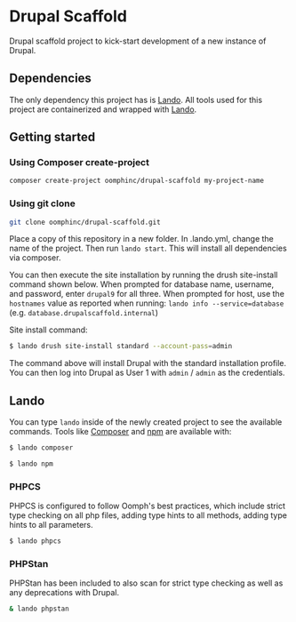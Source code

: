# Drupal Scaffold

Drupal scaffold project to kick-start development of a new instance of Drupal.

## Dependencies

The only dependency this project has is [Lando][]. All tools used for this
project are containerized and wrapped with [Lando][].

## Getting started


### Using Composer create-project

```bash
composer create-project oomphinc/drupal-scaffold my-project-name
```

### Using git clone

```bash
git clone oomphinc/drupal-scaffold.git
```

Place a copy of this repository in a new folder. In .lando.yml,
change the name of the project. Then run `lando start`. This will
install all dependencies via composer.

You can then execute the site installation by running the drush site-install command shown below.
When prompted for database name, username, and password, enter `drupal9` for all three.
When prompted for host, use the `hostnames` value as reported when running:
`lando info --service=database` (e.g. `database.drupalscaffold.internal`)


Site install command:
```bash
$ lando drush site-install standard --account-pass=admin
```

The command above will  install Drupal with the standard installation profile.
You can then log into Drupal as User 1 with `admin` / `admin` as the credentials.

## Lando

You can type `lando` inside of the newly created project to see the available
commands. Tools like [Composer][] and [npm][] are available with:

```bash
$ lando composer
```

```bash
$ lando npm
```

### PHPCS
PHPCS is configured to follow Oomph's best practices, which include
strict type checking on all php files, adding type hints to all methods,
adding type hints to all parameters.

```bash
$ lando phpcs
```

### PHPStan
PHPStan has been included to also scan for strict type checking as well as
any deprecations with Drupal.

```bash
& lando phpstan
```

[Lando]: https://docs.devwithlando.io
[Composer]: https://getcomposer.org
[npm]: https://www.npmjs.com
